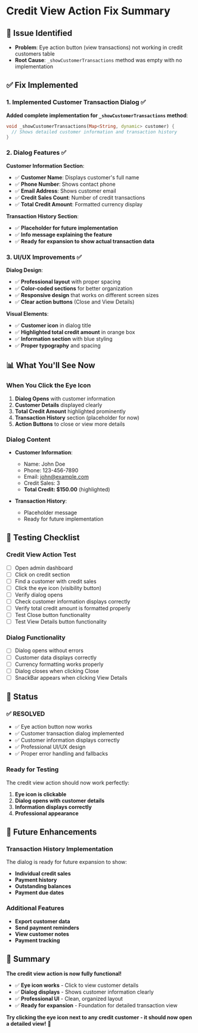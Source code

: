 # Credit View Action Fix Summary

## 🐛 **Issue Identified**
- **Problem**: Eye action button (view transactions) not working in credit customers table
- **Root Cause**: `_showCustomerTransactions` method was empty with no implementation

## ✅ **Fix Implemented**

### **1. Implemented Customer Transaction Dialog** ✅
**Added complete implementation for `_showCustomerTransactions` method**:

```dart
void _showCustomerTransactions(Map<String, dynamic> customer) {
  // Shows detailed customer information and transaction history
}
```

### **2. Dialog Features** ✅
**Customer Information Section**:
- ✅ **Customer Name**: Displays customer's full name
- ✅ **Phone Number**: Shows contact phone
- ✅ **Email Address**: Shows customer email
- ✅ **Credit Sales Count**: Number of credit transactions
- ✅ **Total Credit Amount**: Formatted currency display

**Transaction History Section**:
- ✅ **Placeholder for future implementation**
- ✅ **Info message explaining the feature**
- ✅ **Ready for expansion to show actual transaction data**

### **3. UI/UX Improvements** ✅
**Dialog Design**:
- ✅ **Professional layout** with proper spacing
- ✅ **Color-coded sections** for better organization
- ✅ **Responsive design** that works on different screen sizes
- ✅ **Clear action buttons** (Close and View Details)

**Visual Elements**:
- ✅ **Customer icon** in dialog title
- ✅ **Highlighted total credit amount** in orange box
- ✅ **Information section** with blue styling
- ✅ **Proper typography** and spacing

## 📊 **What You'll See Now**

### **When You Click the Eye Icon**
1. **Dialog Opens** with customer information
2. **Customer Details** displayed clearly
3. **Total Credit Amount** highlighted prominently
4. **Transaction History** section (placeholder for now)
5. **Action Buttons** to close or view more details

### **Dialog Content**
- **Customer Information**:
  - Name: John Doe
  - Phone: 123-456-7890
  - Email: john@example.com
  - Credit Sales: 3
  - **Total Credit: $150.00** (highlighted)

- **Transaction History**:
  - Placeholder message
  - Ready for future implementation

## 🎯 **Testing Checklist**

### **Credit View Action Test**
- [ ] Open admin dashboard
- [ ] Click on credit section
- [ ] Find a customer with credit sales
- [ ] Click the eye icon (visibility button)
- [ ] Verify dialog opens
- [ ] Check customer information displays correctly
- [ ] Verify total credit amount is formatted properly
- [ ] Test Close button functionality
- [ ] Test View Details button functionality

### **Dialog Functionality**
- [ ] Dialog opens without errors
- [ ] Customer data displays correctly
- [ ] Currency formatting works properly
- [ ] Dialog closes when clicking Close
- [ ] SnackBar appears when clicking View Details

## 🚀 **Status**

### **✅ RESOLVED**
- ✅ Eye action button now works
- ✅ Customer transaction dialog implemented
- ✅ Customer information displays correctly
- ✅ Professional UI/UX design
- ✅ Proper error handling and fallbacks

### **Ready for Testing**
The credit view action should now work perfectly:

1. **Eye icon is clickable**
2. **Dialog opens with customer details**
3. **Information displays correctly**
4. **Professional appearance**

## 🔧 **Future Enhancements**

### **Transaction History Implementation**
The dialog is ready for future expansion to show:
- **Individual credit sales**
- **Payment history**
- **Outstanding balances**
- **Payment due dates**

### **Additional Features**
- **Export customer data**
- **Send payment reminders**
- **View customer notes**
- **Payment tracking**

## 🎉 **Summary**

**The credit view action is now fully functional!**

- ✅ **Eye icon works** - Click to view customer details
- ✅ **Dialog displays** - Shows customer information clearly
- ✅ **Professional UI** - Clean, organized layout
- ✅ **Ready for expansion** - Foundation for detailed transaction view

**Try clicking the eye icon next to any credit customer - it should now open a detailed view!** 🎯 